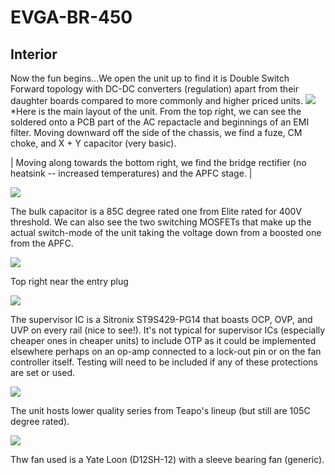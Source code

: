 # EVGA-BR-450

## Interior 
Now the fun begins...We open the unit up to find it is Double Switch Forward topology with  DC-DC converters (regulation) apart from their daughter boards compared to more commonly and higher priced units. 
![](https://i.imgur.com/a7HN1UV.png)
*Here is the main layout of the unit. From the top right, we can see the soldered onto a PCB part of the AC repactacle and beginnings of an EMI filter. Moving downward off the side of the chassis, we find a fuze, CM choke, and X + Y capacitor (very basic).

| Moving along towards the bottom right, we find the bridge rectifier (no heatsink -- increased temperatures) and the APFC stage. |

![](https://i.imgur.com/mPlbEt0.png)

The bulk capacitor is a 85C degree rated one from Elite rated for 400V threshold. We can also see the two switching MOSFETs that make up the actual switch-mode of the unit taking the voltage down from a boosted one from the APFC. 

![](https://i.imgur.com/TCPf8UR.png)

Top right near the entry plug

![](https://i.imgur.com/WS4hxhe.png)

The supervisor IC is a Sitronix ST9S429-PG14 that boasts OCP, OVP, and UVP on every rail (nice to see!). It's not typical for supervisor ICs (especially cheaper ones in cheaper units) to include OTP as it could be implemented elsewhere perhaps on an op-amp connected to a lock-out pin or on the fan controller itself. Testing will need to be included if any of these protections are set or used.

![](https://i.imgur.com/buSF1V4.png)

The unit hosts lower quality series from Teapo's lineup (but still are 105C degree rated).

![](https://i.imgur.com/a3AuFcV.png)

Thw fan used is a Yate Loon (D12SH-12) with a sleeve bearing fan (generic).
